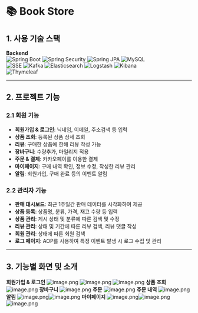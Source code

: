 # 📚 Book Store

## 1. 사용 기술 스택

**Backend**  
![Spring Boot](https://img.shields.io/badge/Spring%20Boot-6DB33F?style=for-the-badge&logo=spring-boot&logoColor=white)
![Spring Security](https://img.shields.io/badge/Spring%20Security-6DB33F?style=for-the-badge&logo=spring-security&logoColor=white)
![Spring JPA](https://img.shields.io/badge/Spring%20JPA-6DB33F?style=for-the-badge&logo=spring&logoColor=white)
![MySQL](https://img.shields.io/badge/MySQL-4479A1?style=for-the-badge&logo=mysql&logoColor=white)  
![SSE](https://img.shields.io/badge/SSE-FF4500?style=for-the-badge)
![Kafka](https://img.shields.io/badge/Apache%20Kafka-231F20?style=for-the-badge&logo=apache-kafka&logoColor=white)
![Elasticsearch](https://img.shields.io/badge/Elasticsearch-005571?style=for-the-badge&logo=elasticsearch&logoColor=white)
![Logstash](https://img.shields.io/badge/Logstash-F47A20?style=for-the-badge&logo=logstash&logoColor=white)
![Kibana](https://img.shields.io/badge/Kibana-005571?style=for-the-badge&logo=kibana&logoColor=white)  
![Thymeleaf](https://img.shields.io/badge/Thymeleaf-005F0F?style=for-the-badge&logo=thymeleaf&logoColor=white)

---

## 2. 프로젝트 기능

### 2.1 회원 기능
- **회원가입 & 로그인**: 닉네임, 이메일, 주소검색 등 입력
- **상품 조회**: 등록된 상품 상세 조회
- **리뷰**: 구매한 상품에 한해 리뷰 작성 가능
- **장바구니**: 수량추가, 마일리지 적용
- **주문 & 결제**: 카카오페이를 이용한 결제
- **마이페이지**: 구매 내역 확인, 정보 수정, 작성한 리뷰 관리
- **알림**: 회원가입, 구매 완료 등의 이벤트 알림

### 2.2 관리자 기능
- **판매 대시보드**: 최근 1주일간 판매 데이터를 시각화하여 제공
- **상품 등록**:  상품명, 분류, 가격, 재고 수량 등 입력
- **상품 관리**:  게시 상태 및 분류에 따른 검색 및 수정   
- **리뷰 관리**: 상태 및 기간에 따른 리뷰 검색, 리뷰 댓글 작성
- **회원 관리**: 상태에 따른 회원 검색
- **로그 페이지**: AOP를 사용하여 특정 이벤트 발생 시 로그 수집 및 관리  

---

## 3. 기능별 화면 및 소개
**회원가입 & 로그인**
![image.png](attachment:b1cf9b25-1352-45a9-a2ab-08f1e2edb154:image.png)
![image.png](attachment:e361d709-5e5c-4f5b-8902-25486d4efbf6:image.png)
![image.png](attachment:44bccd91-3f14-4a9a-9de4-f04a861686ee:image.png)
**상품 조회**
![image.png](attachment:81da4b54-75a2-495e-8445-8624fc0f8161:image.png)
**장바구니**
![image.png](attachment:aed481b3-01b5-474b-adf2-c041e59df2d6:image.png)
**주문**
![image.png](attachment:68ebdb7c-c697-467f-9ef8-a28788819a92:image.png)
**주문 내역**
![image.png](attachment:30d70602-36a0-4b45-8b23-1a64e7429c1e:image.png)
**알림**
![image.png](attachment:9c850c06-840c-4648-87c1-186a3852deca:image.png)![image.png](attachment:f5799de8-959a-4689-8099-39fabd4f7031:image.png)
**마이페이지**
![image.png](attachment:b297ead1-6a15-430b-95c5-0936a44881bb:image.png)![image.png](attachment:c342200b-4d06-4ad3-8813-86756b3014bb:image.png)![image.png](attachment:f761d787-e187-4f56-8e7f-80f90cc72a17:image.png)
